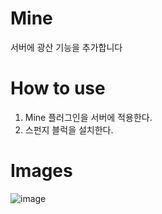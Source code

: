 # Mine
서버에 광산 기능을 추가합니다

# How to use
1. Mine 플러그인을 서버에 적용한다.
2. 스펀지 블럭을 설치한다.

# Images
![image](https://github.com/m1ns30/Mine/assets/125649211/9adeb567-cffa-4f16-ac89-10a05d9ec01e)
